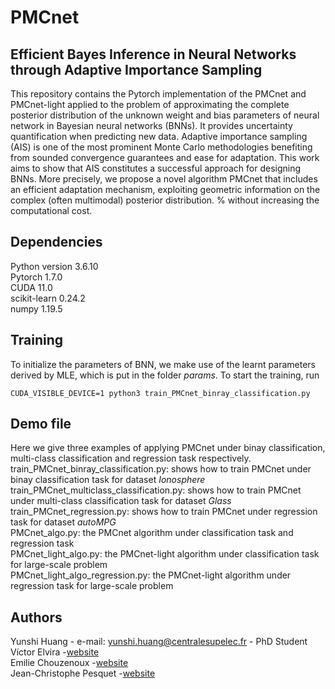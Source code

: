 # PMCnet
## Efficient Bayes Inference in Neural Networks through Adaptive Importance Sampling
This repository contains the Pytorch implementation of the PMCnet and PMCnet-light applied to the problem of approximating the complete posterior distribution of the unknown weight and bias parameters of neural network in Bayesian neural networks (BNNs). It provides uncertainty quantification when predicting new data. Adaptive importance sampling (AIS) is one of the most prominent Monte Carlo methodologies benefiting from sounded convergence guarantees and ease for adaptation. This work aims to show that AIS constitutes a successful approach for designing BNNs. More precisely, we propose a novel algorithm PMCnet that includes an efficient adaptation mechanism, exploiting geometric information on the complex (often multimodal) posterior distribution. % without increasing the computational cost. 

## Dependencies
Python version 3.6.10\
Pytorch 1.7.0\
CUDA 11.0\
scikit-learn 0.24.2\
numpy 1.19.5

## Training
To initialize the parameters of BNN, we make use of the learnt parameters derived by MLE, which is put in the folder _params_. To start the training, run

```
CUDA_VISIBLE_DEVICE=1 python3 train_PMCnet_binray_classification.py
```

## Demo file
Here we give three examples of applying PMCnet under binay classification, multi-class classification and regression task respectively.\
train_PMCnet_binray_classification.py: shows how to train PMCnet under binay classification task for dataset _Ionosphere_\
train_PMCnet_multiclass_classification.py: shows how to train PMCnet under multi-class classification task for dataset _Glass_\
train_PMCnet_regression.py: shows how to train PMCnet under regression task for dataset _autoMPG_\
PMCnet_algo.py: the PMCnet algorithm under classification task and regression task\
PMCnet_light_algo.py: the PMCnet-light algorithm under classification task for large-scale problem\
PMCnet_light_algo_regression.py: the PMCnet-light algorithm under regression task for large-scale problem

## Authors
Yunshi Huang - e-mail: yunshi.huang@centralesupelec.fr - PhD Student\
Víctor Elvira -[website](https://victorelvira.github.io/) \
Emilie Chouzenoux -[website](https://pages.saclay.inria.fr/emilie.chouzenoux/)\
Jean-Christophe Pesquet -[website](https://jc.pesquet.eu/)
